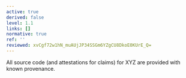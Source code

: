```yaml
---
active: true
derived: false
level: 1.1
links: []
normative: true
ref: ''
reviewed: xvCgf72w1hN_muAUjJP34SSGm6YZgCU8DkoE0KUrE_Q=
---
```


All source code (and attestations for claims) for XYZ are provided with
known provenance.

